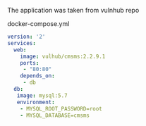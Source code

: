 The application was taken from vulnhub repo

docker-compose.yml
```yaml
version: '2'
services:
  web:
    image: vulhub/cmsms:2.2.9.1
    ports:
     - "80:80"
    depends_on:
     - db
  db:
   image: mysql:5.7
   environment:
    - MYSQL_ROOT_PASSWORD=root
    - MYSQL_DATABASE=cmsms
```

